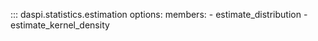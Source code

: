 ::: daspi.statistics.estimation
    options:
        members:
            - estimate_distribution
            - estimate_kernel_density
